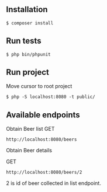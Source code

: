 ## Installation
```
$ composer install
```

## Run tests
```
$ php bin/phpunit
```

## Run project
Move cursor to root project

```
$ php -S localhost:8080 -t public/
```

## Available endpoints
Obtain Beer list
GET
```
http://localhost:8080/beers
```

Obtain Beer details

GET
```
http://localhost:8080/beers/2
```
2 is id of beer collected in list endpoint.
